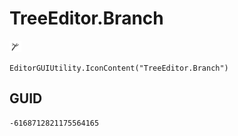 # TreeEditor.Branch
![](/img/TreeEditor.Branch.png)

``` CSharp
EditorGUIUtility.IconContent("TreeEditor.Branch")
```
## GUID
```
-6168712821175564165
```
